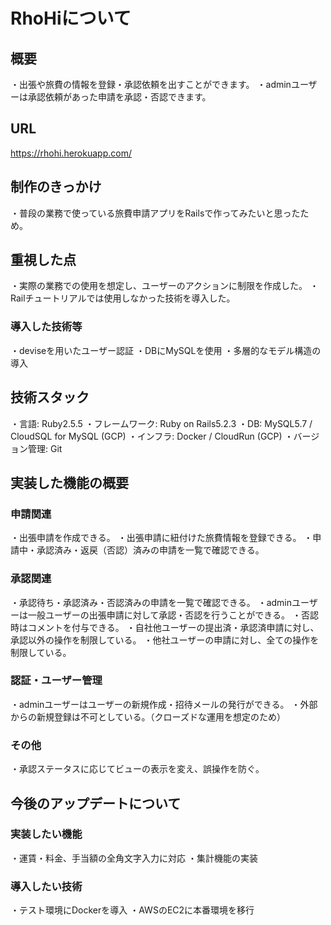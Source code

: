 # RhoHiについて
## 概要
・出張や旅費の情報を登録・承認依頼を出すことができます。
・adminユーザーは承認依頼があった申請を承認・否認できます。

## URL
  https://rhohi.herokuapp.com/
 
## 制作のきっかけ
・普段の業務で使っている旅費申請アプリをRailsで作ってみたいと思ったため。

## 重視した点
・実際の業務での使用を想定し、ユーザーのアクションに制限を作成した。
・Railチュートリアルでは使用しなかった技術を導入した。
### 導入した技術等
・deviseを用いたユーザー認証
・DBにMySQLを使用
・多層的なモデル構造の導入

## 技術スタック
・言語: Ruby2.5.5
・フレームワーク: Ruby on Rails5.2.3
・DB: MySQL5.7 / CloudSQL for MySQL (GCP)
・インフラ: Docker / CloudRun (GCP)
・バージョン管理: Git

## 実装した機能の概要
### 申請関連
・出張申請を作成できる。
・出張申請に紐付けた旅費情報を登録できる。
・申請中・承認済み・返戻（否認）済みの申請を一覧で確認できる。

### 承認関連
・承認待ち・承認済み・否認済みの申請を一覧で確認できる。
・adminユーザーは一般ユーザーの出張申請に対して承認・否認を行うことができる。
・否認時はコメントを付与できる。
・自社他ユーザーの提出済・承認済申請に対し、承認以外の操作を制限している。
・他社ユーザーの申請に対し、全ての操作を制限している。

### 認証・ユーザー管理
・adminユーザーはユーザーの新規作成・招待メールの発行ができる。
・外部からの新規登録は不可としている。（クローズドな運用を想定のため）

### その他
・承認ステータスに応じてビューの表示を変え、誤操作を防ぐ。

## 今後のアップデートについて
### 実装したい機能
・運賃・料金、手当額の全角文字入力に対応
・集計機能の実装
### 導入したい技術
・テスト環境にDockerを導入
・AWSのEC2に本番環境を移行

